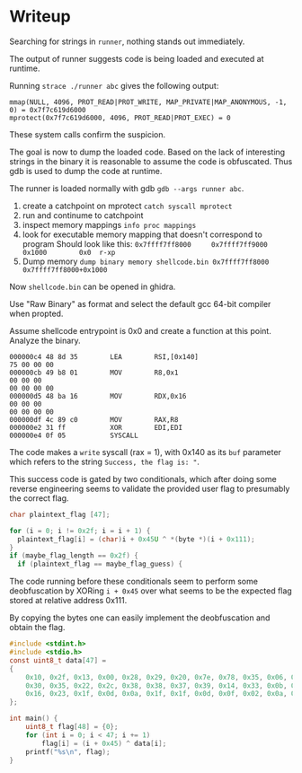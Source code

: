 # Writeup

Searching for strings in `runner`, nothing stands out immediately.

The output of runner suggests code is being loaded and executed at runtime.

Running `strace ./runner abc` gives the following output:
```
mmap(NULL, 4096, PROT_READ|PROT_WRITE, MAP_PRIVATE|MAP_ANONYMOUS, -1, 0) = 0x7f7c619d6000
mprotect(0x7f7c619d6000, 4096, PROT_READ|PROT_EXEC) = 0
```

These system calls confirm the suspicion.

The goal is now to dump the loaded code. Based on the lack of interesting strings in the binary it is reasonable to assume the code is obfuscated. Thus gdb is used to dump the code at runtime.

The runner is loaded normally with gdb `gdb --args runner abc`.

1. create a catchpoint on mprotect `catch syscall mprotect`
2. run and continume to catchpoint
3. inspect memory mappings `info proc mappings`
4. look for executable memory mapping that doesn't correspond to program
  Should look like this:
  `0x7ffff7ff8000     0x7ffff7ff9000     0x1000        0x0  r-xp`
5. Dump memory `dump binary memory shellcode.bin 0x7ffff7ff8000 0x7ffff7ff8000+0x1000`

Now `shellcode.bin` can be opened in ghidra.

Use "Raw Binary" as format and select the default gcc 64-bit compiler when propted.

Assume shellcode entrypoint is 0x0 and create a function at this point. Analyze the binary.

```
000000c4 48 8d 35        LEA        RSI,[0x140]
75 00 00 00
000000cb 49 b8 01        MOV        R8,0x1
00 00 00
00 00 00 00
000000d5 48 ba 16        MOV        RDX,0x16
00 00 00
00 00 00 00
000000df 4c 89 c0        MOV        RAX,R8
000000e2 31 ff           XOR        EDI,EDI
000000e4 0f 05           SYSCALL
```

The code makes a `write` syscall (rax = 1), with 0x140 as its `buf` parameter which refers to the string `Success, the flag is: "`.

This success code is gated by two conditionals, which after doing some reverse engineering seems to validate the provided user flag to presumably the correct flag.

```c
char plaintext_flag [47];

for (i = 0; i != 0x2f; i = i + 1) {
  plaintext_flag[i] = (char)i + 0x45U ^ *(byte *)(i + 0x111);
}
if (maybe_flag_length == 0x2f) {
  if (plaintext_flag == maybe_flag_guess) {
```

The code running before these conditionals seem to perform some deobfuscation by XORing `i + 0x45` over what seems to be the expected flag stored at relative address 0x111.

By copying the bytes one can easily implement the deobfuscation and obtain the flag.

```c
#include <stdint.h>
#include <stdio.h>
const uint8_t data[47] =
{
	0x10, 0x2f, 0x13, 0x00, 0x28, 0x29, 0x20, 0x7e, 0x78, 0x35, 0x06, 0x07, 0x30, 0x21, 0x16, 0x2c,
	0x30, 0x35, 0x22, 0x2c, 0x38, 0x38, 0x37, 0x39, 0x14, 0x33, 0x0b, 0x17, 0x08, 0x01, 0x06, 0x25,
	0x16, 0x23, 0x1f, 0x0d, 0x0a, 0x1f, 0x1f, 0x0d, 0x0f, 0x02, 0x0a, 0x3e, 0x1e, 0x05, 0x0e
};

int main() {
	uint8_t flag[48] = {0};
	for (int i = 0; i < 47; i += 1)
		flag[i] = (i + 0x45) ^ data[i];
	printf("%s\n", flag);
}
```
